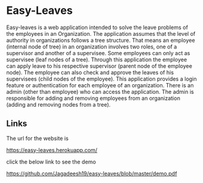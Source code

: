 # Easy-Leaves

Easy-leaves is a web application intended to solve the leave problems of the employees in an Organization. The application assumes that the level of authority in organizations follows a tree structure. That means an employee (internal node of tree) in an organization involves two roles, one of a supervisor and another of a supervisee. Some employees can only act as supervisee (leaf nodes of a tree). Through this application the employee can apply leave to his respective supervisor (parent node of the employee node). The employee can also check and approve the leaves of his supervisees (child nodes of the employee). 
This application provides a login feature or authentication for each employee of an organization.
There is an admin (other than employee) who can access the application. The admin is responsible for adding and removing employees from an organization (adding and removing nodes from a tree). 

## Links
The url for the website is

https://easy-leaves.herokuapp.com/



click the below link to see the demo

https://github.com/Jagadeesh19/easy-leaves/blob/master/demo.pdf
